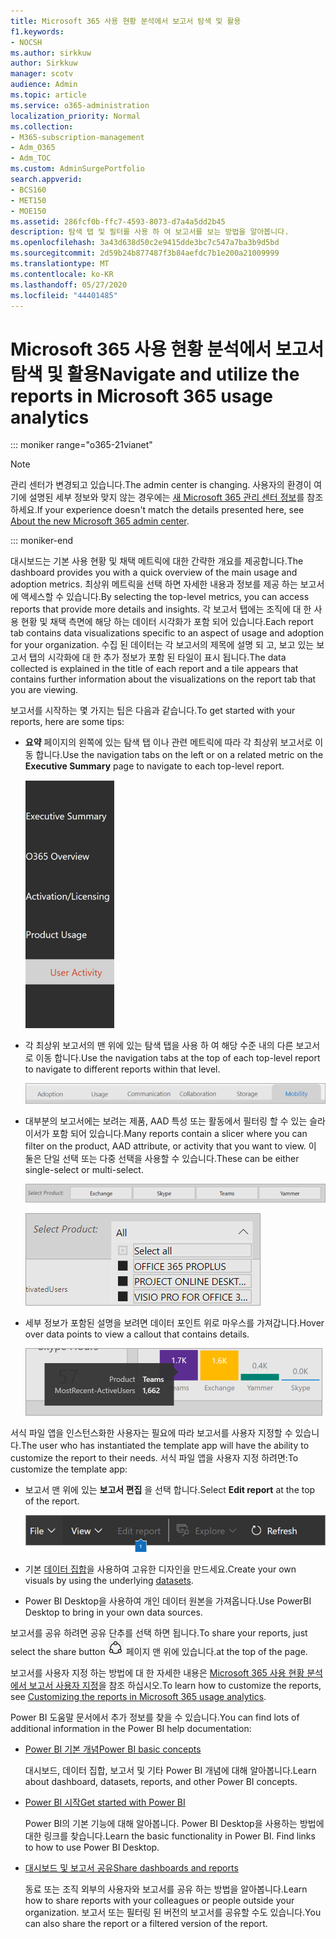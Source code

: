 ```yaml
---
title: Microsoft 365 사용 현황 분석에서 보고서 탐색 및 활용
f1.keywords:
- NOCSH
ms.author: sirkkuw
author: Sirkkuw
manager: scotv
audience: Admin
ms.topic: article
ms.service: o365-administration
localization_priority: Normal
ms.collection:
- M365-subscription-management
- Adm_O365
- Adm_TOC
ms.custom: AdminSurgePortfolio
search.appverid:
- BCS160
- MET150
- MOE150
ms.assetid: 286fcf0b-ffc7-4593-8073-d7a4a5dd2b45
description: 탐색 탭 및 필터를 사용 하 여 보고서를 보는 방법을 알아봅니다.
ms.openlocfilehash: 3a43d638d50c2e9415dde3bc7c547a7ba3b9d5bd
ms.sourcegitcommit: 2d59b24b877487f3b84aefdc7b1e200a21009999
ms.translationtype: MT
ms.contentlocale: ko-KR
ms.lasthandoff: 05/27/2020
ms.locfileid: "44401485"
---
```

# <a name="navigate-and-utilize-the-reports-in-microsoft-365-usage-analytics"></a><span data-ttu-id="47737-103">Microsoft 365 사용 현황 분석에서 보고서 탐색 및 활용</span><span class="sxs-lookup"><span data-stu-id="47737-103">Navigate and utilize the reports in Microsoft 365 usage analytics</span></span>

::: moniker range="o365-21vianet"

> [!NOTE]
> <span data-ttu-id="47737-104">관리 센터가 변경되고 있습니다.</span><span class="sxs-lookup"><span data-stu-id="47737-104">The admin center is changing.</span></span> <span data-ttu-id="47737-105">사용자의 환경이 여기에 설명된 세부 정보와 맞지 않는 경우에는 [새 Microsoft 365 관리 센터 정보](https://docs.microsoft.com/microsoft-365/admin/microsoft-365-admin-center-preview?view=o365-21vianet)를 참조하세요.</span><span class="sxs-lookup"><span data-stu-id="47737-105">If your experience doesn't match the details presented here, see [About the new Microsoft 365 admin center](https://docs.microsoft.com/microsoft-365/admin/microsoft-365-admin-center-preview?view=o365-21vianet).</span></span>

::: moniker-end

<span data-ttu-id="47737-106">대시보드는 기본 사용 현황 및 채택 메트릭에 대한 간략한 개요를 제공합니다.</span><span class="sxs-lookup"><span data-stu-id="47737-106">The dashboard provides you with a quick overview of the main usage and adoption metrics.</span></span> <span data-ttu-id="47737-107">최상위 메트릭을 선택 하면 자세한 내용과 정보를 제공 하는 보고서에 액세스할 수 있습니다.</span><span class="sxs-lookup"><span data-stu-id="47737-107">By selecting the top-level metrics, you can access reports that provide more details and insights.</span></span> <span data-ttu-id="47737-108">각 보고서 탭에는 조직에 대 한 사용 현황 및 채택 측면에 해당 하는 데이터 시각화가 포함 되어 있습니다.</span><span class="sxs-lookup"><span data-stu-id="47737-108">Each report tab contains data visualizations specific to an aspect of usage and adoption for your organization.</span></span> <span data-ttu-id="47737-109">수집 된 데이터는 각 보고서의 제목에 설명 되 고, 보고 있는 보고서 탭의 시각화에 대 한 추가 정보가 포함 된 타일이 표시 됩니다.</span><span class="sxs-lookup"><span data-stu-id="47737-109">The data collected is explained in the title of each report and a tile appears that contains further information about the visualizations on the report tab that you are viewing.</span></span>

<span data-ttu-id="47737-110">보고서를 시작하는 몇 가지는 팁은 다음과 같습니다.</span><span class="sxs-lookup"><span data-stu-id="47737-110">To get started with your reports, here are some tips:</span></span>

- <span data-ttu-id="47737-111">**요약** 페이지의 왼쪽에 있는 탐색 탭 이나 관련 메트릭에 따라 각 최상위 보고서로 이동 합니다.</span><span class="sxs-lookup"><span data-stu-id="47737-111">Use the navigation tabs on the left or on a related metric on the **Executive Summary** page to navigate to each top-level report.</span></span>

    ![왼쪽의 탐색 탭을 표시 합니다.](../../media/navigate-usage-analytics1.png)

- <span data-ttu-id="47737-113">각 최상위 보고서의 맨 위에 있는 탐색 탭을 사용 하 여 해당 수준 내의 다른 보고서로 이동 합니다.</span><span class="sxs-lookup"><span data-stu-id="47737-113">Use the navigation tabs at the top of each top-level report to navigate to different reports within that level.</span></span>

    ![각 보고서의 맨 위에 탐색 탭 표시](../../media/navigate-usage-analytics2.png)

- <span data-ttu-id="47737-115">대부분의 보고서에는 보려는 제품, AAD 특성 또는 활동에서 필터링 할 수 있는 슬라이서가 포함 되어 있습니다.</span><span class="sxs-lookup"><span data-stu-id="47737-115">Many reports contain a slicer where you can filter on the product, AAD attribute, or activity that you want to view.</span></span> <span data-ttu-id="47737-116">이 둘은 단일 선택 또는 다중 선택을 사용할 수 있습니다.</span><span class="sxs-lookup"><span data-stu-id="47737-116">These can be either single-select or multi-select.</span></span>

    ![슬라이서 표시](../../media/navigate-usage-analytics3.png)

    ![슬라이서 표시](../../media/navigate-usage-analytics4.png)


- <span data-ttu-id="47737-119">세부 정보가 포함된 설명을 보려면 데이터 포인트 위로 마우스를 가져갑니다.</span><span class="sxs-lookup"><span data-stu-id="47737-119">Hover over data points to view a callout that contains details.</span></span>

    ![가리키기 예제 표시](../../media/navigate-usage-analytics6.png)

<span data-ttu-id="47737-121">서식 파일 앱을 인스턴스화한 사용자는 필요에 따라 보고서를 사용자 지정할 수 있습니다.</span><span class="sxs-lookup"><span data-stu-id="47737-121">The user who has instantiated the template app will have the ability to customize the report to their needs.</span></span> <span data-ttu-id="47737-122">서식 파일 앱을 사용자 지정 하려면:</span><span class="sxs-lookup"><span data-stu-id="47737-122">To customize the template app:</span></span>

- <span data-ttu-id="47737-123">보고서 맨 위에 있는 **보고서 편집** 을 선택 합니다.</span><span class="sxs-lookup"><span data-stu-id="47737-123">Select **Edit report** at the top of the report.</span></span>

    ![편집 보고서 표시](../../media/navigate-usage-analytics7.png)


- <span data-ttu-id="47737-125">기본 [데이터 집합](usage-analytics-data-model.md)을 사용하여 고유한 디자인을 만드세요.</span><span class="sxs-lookup"><span data-stu-id="47737-125">Create your own visuals by using the underlying [datasets](usage-analytics-data-model.md).</span></span>

- <span data-ttu-id="47737-126">Power BI Desktop을 사용하여 개인 데이터 원본을 가져옵니다.</span><span class="sxs-lookup"><span data-stu-id="47737-126">Use PowerBI Desktop to bring in your own data sources.</span></span>

<span data-ttu-id="47737-127">보고서를 공유 하려면 공유 단추를 선택 하면 됩니다.</span><span class="sxs-lookup"><span data-stu-id="47737-127">To share your reports, just select the share button</span></span> ![Power BI Share icon](../../media/dbb0569d-2013-4f9d-ab9d-d01b09631b92.png) <span data-ttu-id="47737-129">페이지 맨 위에 있습니다.</span><span class="sxs-lookup"><span data-stu-id="47737-129">at the top of the page.</span></span>

<span data-ttu-id="47737-130">보고서를 사용자 지정 하는 방법에 대 한 자세한 내용은 [Microsoft 365 사용 현황 분석에서 보고서 사용자 지정](customize-reports.md)을 참조 하십시오.</span><span class="sxs-lookup"><span data-stu-id="47737-130">To learn how to customize the reports, see [Customizing the reports in Microsoft 365 usage analytics](customize-reports.md).</span></span>

<span data-ttu-id="47737-131">Power BI 도움말 문서에서 추가 정보를 찾을 수 있습니다.</span><span class="sxs-lookup"><span data-stu-id="47737-131">You can find lots of additional information in the Power BI help documentation:</span></span>

- [<span data-ttu-id="47737-132">Power BI 기본 개념</span><span class="sxs-lookup"><span data-stu-id="47737-132">Power BI basic concepts</span></span>](https://docs.microsoft.com/power-bi/service-basic-concepts)

    <span data-ttu-id="47737-133">대시보드, 데이터 집합, 보고서 및 기타 Power BI 개념에 대해 알아봅니다.</span><span class="sxs-lookup"><span data-stu-id="47737-133">Learn about dashboard, datasets, reports, and other Power BI concepts.</span></span>

- [<span data-ttu-id="47737-134">Power BI 시작</span><span class="sxs-lookup"><span data-stu-id="47737-134">Get started with Power BI</span></span>](https://docs.microsoft.com/power-bi/service-get-started?wt.mc_id=O365_Reports_PBI_contentpack)

    <span data-ttu-id="47737-p105">Power BI의 기본 기능에 대해 알아봅니다. Power BI Desktop을 사용하는 방법에 대한 링크를 찾습니다.</span><span class="sxs-lookup"><span data-stu-id="47737-p105">Learn the basic functionality in Power BI. Find links to how to use Power BI Desktop.</span></span>

- [<span data-ttu-id="47737-137">대시보드 및 보고서 공유</span><span class="sxs-lookup"><span data-stu-id="47737-137">Share dashboards and reports</span></span>](https://docs.microsoft.com/power-bi/service-share-dashboards)

    <span data-ttu-id="47737-138">동료 또는 조직 외부의 사용자와 보고서를 공유 하는 방법을 알아봅니다.</span><span class="sxs-lookup"><span data-stu-id="47737-138">Learn how to share reports with your colleagues or people outside your organization.</span></span> <span data-ttu-id="47737-139">보고서 또는 필터링 된 버전의 보고서를 공유할 수도 있습니다.</span><span class="sxs-lookup"><span data-stu-id="47737-139">You can also share the report or a filtered version of the report.</span></span>
